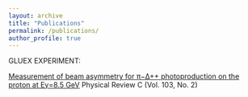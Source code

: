 ```yaml
---
layout: archive
title: "Publications"
permalink: /publications/
author_profile: true
---
```

GLUEX EXPERIMENT: 

[Measurement of beam asymmetry for π−∆++ photoproduction on the proton at Eγ=8.5 GeV](https://journals.aps.org/prc/abstract/10.1103/PhysRevC.103.L022201) Physical Review C (Vol. 103, No. 2)

